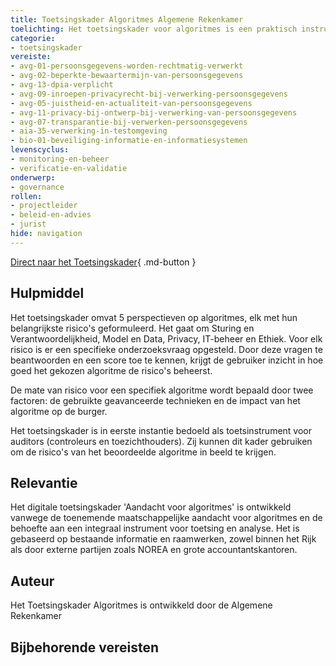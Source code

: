 ```yaml
---
title: Toetsingskader Algoritmes Algemene Rekenkamer 
toelichting: Het toetsingskader voor algoritmes is een praktisch instrument waarmee (overheids)organisaties kunnen toetsen of algoritmes voldoen aan bepaalde kwaliteitscriteria én of de risico’s voldoende in beeld zijn en/of worden beperkt.
categorie: 
- toetsingskader 
vereiste:
- avg-01-persoonsgegevens-worden-rechtmatig-verwerkt
- avg-02-beperkte-bewaartermijn-van-persoonsgegevens
- avg-13-dpia-verplicht
- avg-09-inroepen-privacyrecht-bij-verwerking-persoonsgegevens
- avg-05-juistheid-en-actualiteit-van-persoonsgegevens
- avg-11-privacy-bij-ontwerp-bij-verwerking-van-persoonsgegevens
- avg-07-transparantie-bij-verwerken-persoonsgegevens
- aia-35-verwerking-in-testomgeving
- bio-01-beveiliging-informatie-en-informatiesystemen
levenscyclus:
- monitoring-en-beheer
- verificatie-en-validatie
onderwerp:
- governance  
rollen:
- projectleider
- beleid-en-advies
- jurist
hide: navigation
---
```


<!-- tags -->

[Direct naar het Toetsingskader](https://www.rekenkamer.nl/onderwerpen/algoritmes/documenten/publicaties/2024/05/15/het-toetsingskader-aan-de-slag){ .md-button }
## Hulpmiddel

Het toetsingskader omvat 5 perspectieven op algoritmes, elk met hun belangrijkste risico's geformuleerd. Het gaat om Sturing en Verantwoordelijkheid, Model en Data, Privacy, IT-beheer en Ethiek. Voor elk risico is er een specifieke onderzoeksvraag opgesteld. Door deze vragen te beantwoorden en een score toe te kennen, krijgt de gebruiker inzicht in hoe goed het gekozen algoritme de risico's beheerst.

De mate van risico voor een specifiek algoritme wordt bepaald door twee factoren: de gebruikte geavanceerde technieken en de impact van het algoritme op de burger.

Het toetsingskader is in eerste instantie bedoeld als toetsinstrument voor auditors (controleurs en toezichthouders). Zij kunnen dit kader gebruiken om de risico's van het beoordeelde algoritme in beeld te krijgen.

## Relevantie
Het digitale toetsingskader 'Aandacht voor algoritmes' is ontwikkeld vanwege de toenemende maatschappelijke aandacht voor algoritmes en de behoefte aan een integraal instrument voor toetsing en analyse. Het is gebaseerd op bestaande informatie en raamwerken, zowel binnen het Rijk als door externe partijen zoals NOREA en grote accountantskantoren.


## Auteur
Het Toetsingskader Algoritmes is ontwikkeld door de Algemene Rekenkamer 

## Bijbehorende vereisten

<!-- list_vereisten_on_maatregelen_page -->
